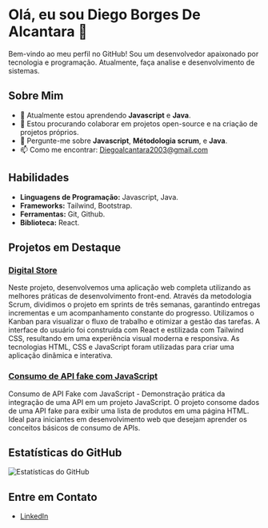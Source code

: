 # Olá, eu sou Diego Borges De Alcantara 👋

Bem-vindo ao meu perfil no GitHub! Sou um desenvolvedor apaixonado por tecnologia e programação. Atualmente, faça analise e desenvolvimento de sistemas.

## Sobre Mim
- 🌱 Atualmente estou aprendendo **Javascript** e **Java**.
- 👯 Estou procurando colaborar em projetos open-source e na criação de projetos próprios.
- 💬 Pergunte-me sobre **Javascript**, **Métodologia scrum**, e **Java**.
- 📫 Como me encontrar: [Diegoalcantara2003@gmail.com](mailto:Diegoalcantara2003@gmail.com)

## Habilidades

- **Linguagens de Programação:** Javascript, Java.
- **Frameworks:** Tailwind, Bootstrap.
- **Ferramentas:** Git, Github.
- **Biblioteca:** React.


## Projetos em Destaque

### [Digital Store](https://github.com/gt-05/grupo-01)
Neste projeto, desenvolvemos uma aplicação web completa utilizando as melhores práticas de desenvolvimento front-end. Através da metodologia Scrum, 
dividimos o projeto em sprints de três semanas, garantindo entregas incrementas e um acompanhamento constante do progresso.
Utilizamos o Kanban para visualizar o fluxo de trabalho e otimizar a gestão das tarefas.
A interface do usuário foi construída com React e estilizada com Tailwind CSS, resultando em uma experiência visual moderna e responsiva. 
As tecnologias HTML, CSS e JavaScript foram utilizadas para criar uma aplicação dinâmica e interativa.
### [Consumo de API fake com JavaScript](https://github.com/Diegoalcantaradev/ConsumoDeApi)
Consumo de API Fake com JavaScript - Demonstração prática da integração de uma API em um projeto JavaScript. O projeto consome dados de uma API fake para exibir 
uma lista de produtos em uma página HTML. Ideal para iniciantes em desenvolvimento web que desejam aprender os conceitos básicos de consumo de APIs.







## Estatísticas do GitHub

![Estatísticas do GitHub](https://github-readme-stats.vercel.app/api?username=Diegoalcantaradev&show_icons=true&theme=radical)

## Entre em Contato

- [LinkedIn](https://www.linkedin.com/in/diego-borges-de-alcantara/)

<!---
Diegoalcantaradev/Diegoalcantaradev is a ✨ special ✨ repository because its `README.md` (this file) appears on your GitHub profile.
You can click the Preview link to take a look at your changes.
--->
